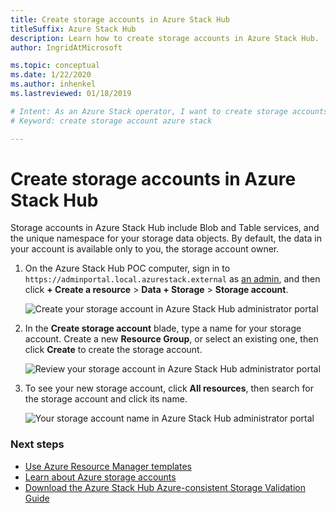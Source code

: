 ```yaml
---
title: Create storage accounts in Azure Stack Hub 
titleSuffix: Azure Stack Hub
description: Learn how to create storage accounts in Azure Stack Hub.
author: IngridAtMicrosoft

ms.topic: conceptual
ms.date: 1/22/2020
ms.author: inhenkel
ms.lastreviewed: 01/18/2019

# Intent: As an Azure Stack operator, I want to create storage accounts in Azure Stack.
# Keyword: create storage account azure stack

---
```


# Create storage accounts in Azure Stack Hub

Storage accounts in Azure Stack Hub include Blob and Table services, and the unique namespace for your storage data objects. By default, the data in your account is available only to you, the storage account owner.

1. On the Azure Stack Hub POC computer, sign in to `https://adminportal.local.azurestack.external` as [an admin](../asdk/asdk-connect.md), and then click **+ Create a resource** > **Data + Storage** > **Storage account**.

   ![Create your storage account in Azure Stack Hub administrator portal](media/azure-stack-provision-storage-account/image01.png)

2. In the **Create storage account** blade, type a name for your storage account. Create a new **Resource Group**, or select an existing one, then click **Create** to create the storage account.

   ![Review your storage account in Azure Stack Hub administrator portal](media/azure-stack-provision-storage-account/image02.png)

3. To see your new storage account, click **All resources**, then search for the storage account and click its name.

    ![Your storage account name in Azure Stack Hub administrator portal](media/azure-stack-provision-storage-account/image03.png)

### Next steps

- [Use Azure Resource Manager templates](../user/azure-stack-arm-templates.md)
- [Learn about Azure storage accounts](/azure/storage/common/storage-create-storage-account)
- [Download the Azure Stack Hub Azure-consistent Storage Validation Guide](https://aka.ms/azurestacktp1doc)
